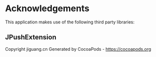 # Acknowledgements
This application makes use of the following third party libraries:

## JPushExtension

Copyright jiguang.cn
Generated by CocoaPods - https://cocoapods.org
